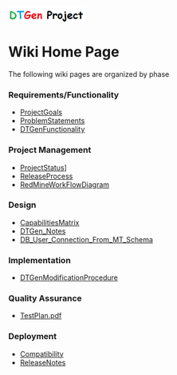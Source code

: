 ![DTGen_Project.png](DTGen_Project.png)

# Wiki Home Page #

The following wiki pages are organized by phase

### Requirements/Functionality ###

  * [ProjectGoals](ProjectGoals.pdf)
  * [ProblemStatements](ProblemStatements.pdf)
  * [DTGenFunctionality](DTGenFunctionality.md)

### Project Management ###

  * [ProjectStatus](ProjectStatus.md)]
  * [ReleaseProcess](ReleaseProcess.md)
  * [RedMineWorkFlowDiagram](RedMineWorkFlowDiagram.png)

### Design ###

  * [CapabilitiesMatrix](CapabilitiesMatrix.html)
  * [DTGen\_Notes](DTGen_Notes.pdf)
  * [DB\_User\_Connection\_From\_MT\_Schema](DB_User_Connection_From_MT_Schema.md)

### Implementation ###

  * [DTGenModificationProcedure](DTGenModificationProcedure.md)

### Quality Assurance ###

  * [TestPlan.pdf](TestPlan.pdf)

### Deployment ###

  * [Compatibility](Compatibility.md)
  * [ReleaseNotes](ReleaseNotes.md)
